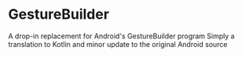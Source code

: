 # GestureBuilder
A drop-in replacement for Android's GestureBuilder program
Simply a translation to Kotlin and minor update to the original Android source
